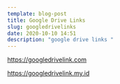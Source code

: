 ```yaml
---
template: blog-post
title: Google Drive Links
slug: googledrivelinks
date: 2020-10-10 14:51
description: "google drive links "
---
```

<https://googledrivelink.com>

<https://googledrivelink.my.id>